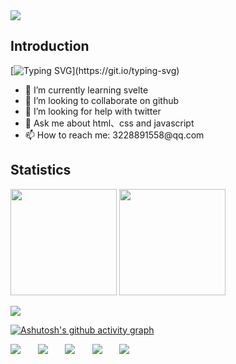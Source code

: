 <img src="https://img2.imgtp.com/2024/04/08/SwszssvR.png" />

## Introduction

[![Typing SVG](https://readme-typing-svg.herokuapp.com?font=Fira+Code&size=30&pause=1000&random=false&width=435&lines=Hey%2C+I+am+smauel!)](https://git.io/typing-svg)

<div>
  <ul>
    <li>🌱 I’m currently learning svelte</li> 
    <li>👯 I’m looking to collaborate on github</li>
    <li>🤔 I’m looking for help with twitter</li>
    <li>💬 Ask me about html、css and javascript</li>
    <li>📫 How to reach me: 3228891558@qq.com</li>
  </ul>
</div>

## Statistics

<img height="170px" src="https://github-readme-stats.vercel.app/api?username=sgk-samuel" /><span>  </span><img height="170px" src="https://github-readme-stats.vercel.app/api/top-langs/?username=sgk-samuel&layout=compact&langs_count=8" />

<img  src="https://github-readme-streak-stats.herokuapp.com/?user=sgk-samuel" />

[![Ashutosh's github activity graph](https://github-readme-activity-graph.vercel.app/graph?username=sgk-samuel&theme=dracula)](https://github.com/ashutosh00710/github-readme-activity-graph)

<div>
  <img src="https://badgen.net/static/code%20style/standard/f2a" />
  &nbsp; &nbsp; &nbsp;
  <img src="https://badgen.net/static/license/MIT/blue" />
   &nbsp; &nbsp; &nbsp;
  <img src="https://badgen.net/peertube/framatube.org/followers/framasoft?icon=peertube" />
   &nbsp; &nbsp; &nbsp;
  <img src="https://badgen.net/npm/v/express" />
   &nbsp; &nbsp; &nbsp;
  <img src="https://img.shields.io/badge/dynamic/json?label=GitHub&suffix=%20followers&query=%24.data.totalSubs&url=https%3A%2F%2Fapi.spencerwoo.com%2Fsubstats%2F%3Fsource%3Dgithub%26queryKey%3sgk-samuel&labelColor=282c34&color=353940&logo=github&longCache=true" >
  
</div>
